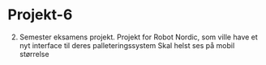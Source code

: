 # Projekt-6

2. Semester eksamens projekt. Projekt for Robot Nordic, som ville have et nyt interface til deres palleteringssystem
Skal helst ses på mobil størrelse
